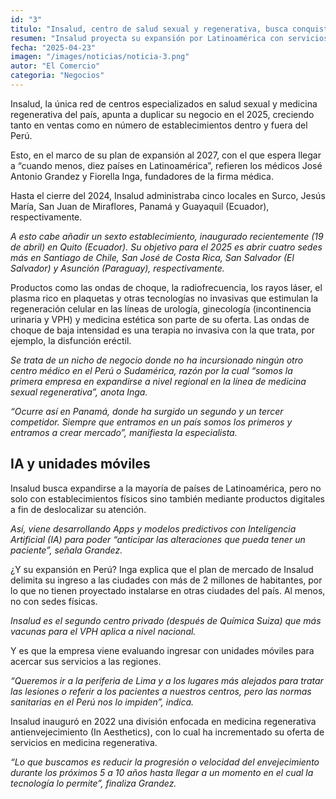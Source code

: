 ```yaml
---
id: "3"
titulo: "Insalud, centro de salud sexual y regenerativa, busca conquistar Latinoamérica al 2027: ¿cuáles son sus planes y servicios?"
resumen: "Insalud proyecta su expansión por Latinoamérica con servicios especializados en salud sexual y regenerativa"
fecha: "2025-04-23"
imagen: "/images/noticias/noticia-3.png"
autor: "El Comercio"
categoria: "Negocios"
---
```


Insalud, la única red de centros especializados en salud sexual y medicina regenerativa del país, apunta a duplicar su negocio en el 2025, creciendo tanto en ventas como en número de establecimientos dentro y fuera del Perú.

Esto, en el marco de su plan de expansión al 2027, con el que espera llegar a “cuando menos, diez países en Latinoamérica”, refieren los médicos José Antonio Grandez y Fiorella Inga, fundadores de la firma médica.

Hasta el cierre del 2024, Insalud administraba cinco locales en Surco, Jesús María, San Juan de Miraflores, Panamá y Guayaquil (Ecuador), respectivamente.

*A esto cabe añadir un sexto establecimiento, inaugurado recientemente (19 de abril) en Quito (Ecuador). Su objetivo para el 2025 es abrir cuatro sedes más en Santiago de Chile, San José de Costa Rica, San Salvador (El Salvador) y Asunción (Paraguay), respectivamente.*


Productos como las ondas de choque, la radiofrecuencia, los rayos láser, el plasma rico en plaquetas y otras tecnologías no invasivas que estimulan la regeneración celular en las líneas de urología, ginecología (incontinencia urinaria y VPH) y medicina estética son parte de su oferta. Las ondas de choque de baja intensidad es una terapia no invasiva con la que trata, por ejemplo, la disfunción eréctil.

*Se trata de un nicho de negocio donde no ha incursionado ningún otro centro médico en el Perú o Sudamérica, razón por la cual “somos la primera empresa en expandirse a nivel regional en la línea de medicina sexual regenerativa”, anota Inga.*


*“Ocurre así en Panamá, donde ha surgido un segundo y un tercer competidor. Siempre que entramos en un país somos los primeros y entramos a crear mercado”, manifiesta la especialista.*


## IA y unidades móviles

Insalud busca expandirse a la mayoría de países de Latinoamérica, pero no solo con establecimientos físicos sino también mediante productos digitales a fin de deslocalizar su atención.

*Así, viene desarrollando Apps y modelos predictivos con Inteligencia Artificial (IA) para poder “anticipar las alteraciones que pueda tener un paciente”, señala Grandez.*

¿Y su expansión en Perú? Inga explica que el plan de mercado de Insalud delimita su ingreso a las ciudades con más de 2 millones de habitantes, por lo que no tienen proyectado instalarse en otras ciudades del país. Al menos, no con sedes físicas.

*Insalud es el segundo centro privado (después de Química Suiza) que más vacunas para el VPH aplica a nivel nacional.*

Y es que la empresa viene evaluando ingresar con unidades móviles para acercar sus servicios a las regiones.

*“Queremos ir a la periferia de Lima y a los lugares más alejados para tratar las lesiones o referir a los pacientes a nuestros centros, pero las normas sanitarias en el Perú nos lo impiden”, indica.*

Insalud inauguró en 2022 una división enfocada en medicina regenerativa antienvejecimiento (In Aesthetics), con lo cual ha incrementado su oferta de servicios en medicina regenerativa.

*“Lo que buscamos es reducir la progresión o velocidad del envejecimiento durante los próximos 5 a 10 años hasta llegar a un momento en el cual la tecnología lo permite”, finaliza Grandez.*
